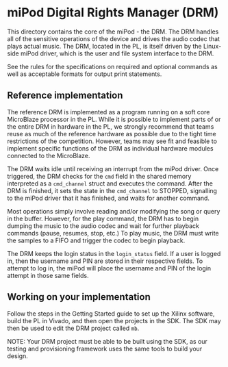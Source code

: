 
# miPod Digital Rights Manager (DRM)

This directory contains the core of the miPod - the DRM. The DRM handles all
of the sensitive operations of the device and drives the audio codec that plays
actual music. The DRM, located in the PL, is itself driven by the Linux-side
miPod driver, which is the user and file system interface to the DRM.

See the rules for the specifications on required and optional commands as well
as acceptable formats for output print statements.


## Reference implementation
The reference DRM is implemented as a program running on a soft core MicroBlaze
processor in the PL. While it is possible to implement parts of or the entire
DRM in hardware in the PL, we strongly recommend that teams reuse as much of the
reference hardware as possible due to the tight time restrictions of the
competition. However, teams may see fit and feasible to implement specific
functions of the DRM as individual hardware modules connected to the
MicroBlaze.

The DRM waits idle until receiving an interrupt from the miPod driver. Once
triggered, the DRM checks for the `cmd` field in the shared memory interpreted
as a `cmd_channel` struct and executes the command. After the DRM is finished,
it sets the state in the `cmd_channel` to STOPPED, signalling to the miPod
driver that it has finished, and waits for another command.

Most operations simply involve reading and/or modifying the song or query in the
buffer. However, for the play command, the DRM has to begin dumping the music to
the audio codec and wait for further playback commands (pause, resumes, stop,
etc.) To play music, the DRM must write the samples to a FIFO and trigger the
codec to begin playback. 

The DRM keeps the login status in the `login_status` field. If a user is logged
in, then the username and PIN are stored in their respective fields. To attempt
to log in, the miPod will place the username and PIN of the login attempt in
those same fields.

## Working on your implementation
Follow the steps in the Getting Started guide to set up the Xilinx software,
build the PL in Vivado, and then open the projects in the SDK. The SDK may then
be used to edit the DRM project called `mb`.

NOTE: Your DRM project must be able to be built using the SDK, as our testing
and provisioning framework uses the same tools to build your design.
